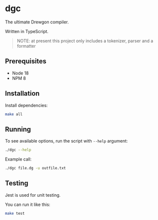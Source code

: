 # dgc

The ultimate Drewgon compiler.

Written in TypeScript.

> NOTE: at present this project only includes a tokenizer, parser and a formatter

## Prerequisites

- Node 18
- NPM 8

## Installation

Install dependencies: 

```sh
make all
```

## Running

To see available options, run the script with `--help` argument:

```sh
./dgc --help
```

Example call:

```sh
./dgc file.dg -u outfile.txt
```

## Testing

Jest is used for unit testing.

You can run it like this:

```sh
make test
```